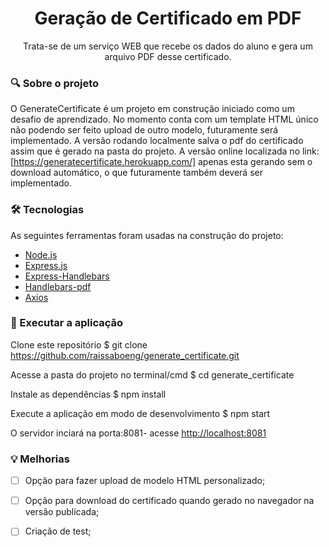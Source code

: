 

<h1 align="center">Geração de Certificado em PDF</h1> 
<p align="center">Trata-se de um serviço WEB que recebe os dados do aluno e gera um arquivo PDF desse certificado.</p>


### :mag: Sobre o projeto 
O GenerateCertificate é um projeto em construção iniciado como um desafio de aprendizado. No momento conta com um template HTML único não podendo ser feito upload de outro modelo, futuramente será implementado. A versão rodando localmente salva o pdf do certificado assim que é gerado na pasta do projeto. A versão online localizada no link: [https://generatecertificate.herokuapp.com/] apenas esta gerando sem o download automático, o que futuramente também deverá ser implementado.

### 🛠 Tecnologias

As seguintes ferramentas foram usadas na construção do projeto:

- [Node.js](https://nodejs.org/en/)
- [Express.js](http://expressjs.com/)
- [Express-Handlebars](https://www.npmjs.com/package/express-handlebars)
- [Handlebars-pdf](https://www.npmjs.com/package/handlebars-pdf)
- [Axios](https://www.npmjs.com/package/axios)

### :key: Executar a aplicação

Clone este repositório
$ git clone https://github.com/raissaboeng/generate_certificate.git

Acesse a pasta do projeto no terminal/cmd
$ cd generate_certificate

Instale as dependências
$ npm install

Execute a aplicação em modo de desenvolvimento
$ npm start

O servidor inciará na porta:8081- acesse <http://localhost:8081> 


### :bulb: Melhorias
- [ ] Opção para fazer upload de modelo HTML personalizado;
- [ ] Opção para download do certificado quando gerado no navegador na versão publicada;
- [ ] Criação de test;

